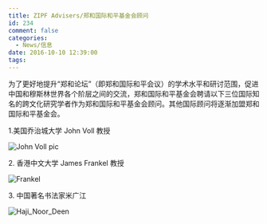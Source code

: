 ```yaml
---
title: ZIPF Advisers/郑和国际和平基金会顾问
id: 234
comment: false
categories:
  - News/信息
date: 2016-10-10 12:39:00
tags:
---
```


为了更好地提升“郑和论坛”（即郑和国际和平会议）的学术水平和研讨范围，促进中国和穆斯林世界各个阶层之间的交流，郑和国际和平基金会聘请以下三位国际知名的跨文化研究学者作为郑和国际和平基金会顾问。其他国际顾问将逐渐加盟郑和国际和平基金会。

1.美国乔治城大学 John Voll 教授

![John Voll pic](http://zhengheforum.github.io/uploads/2016/10/John-Voll-pic.png)

2\. 香港中文大学 James Frankel 教授

![Frankel](http://zhengheforum.github.io/uploads/2016/10/Frankel.jpg)

3\. 中国著名书法家米广江

![Haji_Noor_Deen](http://zhengheforum.github.io/uploads/2016/10/Haji_Noor_Deen.jpg)
